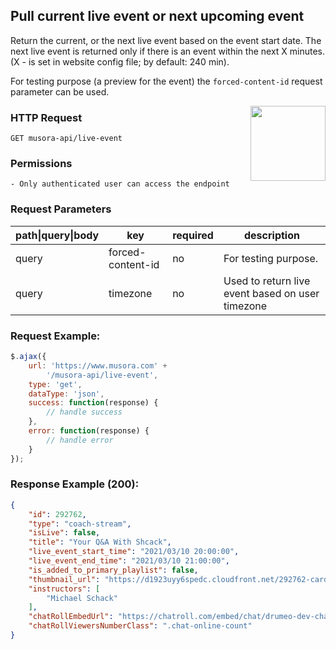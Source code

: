 ## Pull current live event or next upcoming event

Return the current, or the next live event based on the event start date. The next live event is returned only if there is an event within the next X minutes. (X - is set in website config file; by default: 240 min).

For testing purpose (a preview for the event) the `forced-content-id` request parameter can be used.

<a href="https://www.postman.com/red-shadow-611407/workspace/staging-drumeo-with-musora-api/request/9725390-35138923-5c9d-4c79-9869-2bcb85625824"  target="_blank" style="float:right;">
<img width="120px" src="https://images.ctfassets.net/1wryd5vd9xez/1sHuHRROdF7ifCjy4QKVXk/a44e85c6138dbe13126c4ede8650cf29/https___cdn-images-1.medium.com_max_2000_1_O0OZO4m6nbwwnYAtkSQO0g.png"/>
</a>

### HTTP Request
`GET musora-api/live-event`


### Permissions
    - Only authenticated user can access the endpoint

### Request Parameters

| path\|query\|body|  key                |  required |  description           |
|------------------|---------------------|-----------|------------------------|
| query            |  forced-content-id  |  no       |  For testing purpose.
| query            |  timezone           |  no       |  Used to return live event based on user timezone                 |


### Request Example:

```js
$.ajax({
    url: 'https://www.musora.com' +
        '/musora-api/live-event',
    type: 'get',
    dataType: 'json',
    success: function(response) {
        // handle success
    },
    error: function(response) {
        // handle error
    }
});
```

### Response Example (200):
```json
{
    "id": 292762,
    "type": "coach-stream",
    "isLive": false,
    "title": "Your Q&A With Shcack",
    "live_event_start_time": "2021/03/10 20:00:00",
    "live_event_end_time": "2021/03/10 21:00:00",
    "is_added_to_primary_playlist": false,
    "thumbnail_url": "https://d1923uyy6spedc.cloudfront.net/292762-card-thumbnail-1614107005.png",
    "instructors": [
        "Michael Schack"
    ],
    "chatRollEmbedUrl": "https://chatroll.com/embed/chat/drumeo-dev-chat?id=enabv2muCjJ&platform=php&uid=149628&uname=Roxana+R&ulink=https://staging.drumeo.com/laravel/public/members/profile/149628&upic=https://dzryyo1we6bm3.cloudfront.net/avatars/Screenshot_20210223-123705-1614849346-149628.jpg&ismod=1&sig=51c2f9a2cbc5a10a86be8cc68c602d78",
    "chatRollViewersNumberClass": ".chat-online-count"
}
```
